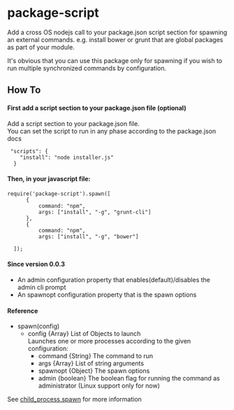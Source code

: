 package-script
==============

<p>Add a cross OS nodejs call to your package.json script section for spawning an external commands.
 e.g. install bower or grunt that are global packages as part of your module.</p>

<p>It's obvious that you can use this package only for spawning if you wish to run multiple synchronized commands by configuration.</p>

## How To

#### First add a script section to your package.json file (optional)

Add a script section to your package.json file.<br/>
You can set the script to run in any phase according to the package.json docs

     "scripts": {
        "install": "node installer.js"
      }

#### Then, in your javascript file:

    require('package-script').spawn([
          {
              command: "npm",
              args: ["install", "-g", "grunt-cli"]
          },
          {
              command: "npm",
              args: ["install", "-g", "bower"]

      ]);

#### Since version 0.0.3
* An admin configuration property that enables(default)/disables the admin cli prompt
* An spawnopt configuration property that is the spawn options

#### Reference

* spawn(config)
    + config {Array} List of Objects to launch <br/>
      Launches one or more processes according to the given configuration:
        + command {String} The command to run
        + args {Array} List of string arguments
        + spawnopt {Object} The spawn options
        + admin {boolean} The boolean flag for running the command as administrator (Linux support only for now)

See [child_process.spawn](http://nodejs.org/api/child_process.html#child_process_child_process_spawn_command_args_options) for more information

